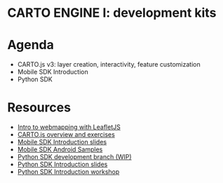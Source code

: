 CARTO ENGINE I: development kits
=======================================

# Agenda

* CARTO.js v3: layer creation, interactivity, feature customization
* Mobile SDK Introduction
* Python SDK

# Resources

* [Intro to webmapping with LeafletJS](exercises/leaflet.md)
* [CARTO.js overview and exercises](exercises/cartojs.md)
* [Mobile SDK Introduction slides](https://docs.google.com/a/cartodb.com/presentation/d/1RiNcVhPrUtCs4IMUqnkfwcHp9eK1mxmPCQxQfxpyHOU/edit?usp=sharing)
* [Mobile SDK Android Samples](https://github.com/CartoDB/mobile-android-samples)
* [Python SDK development branch (WIP)](https://github.com/CartoDB/carto-python/tree/1.0.0)
* [Python SDK Introduction slides](https://drive.google.com/open?id=1W7EUD7lezMyHVG_Gse0ZA808SZk3NBMoSaHt468LokM)
* [Python SDK Introduction workshop](exercises/python_SDK/Python_SDK.ipynb)
